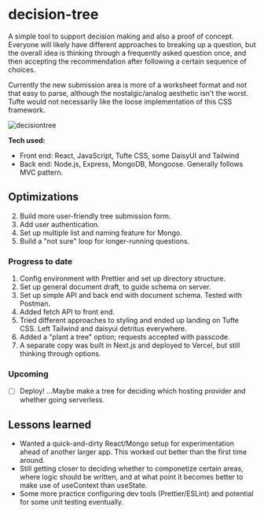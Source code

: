 # decision-tree
A simple tool to support decision making and also a proof of concept.
Everyone will likely have different approaches to breaking up a question, but the overall idea is thinking through a frequently asked question once, and then accepting the recommendation after following a certain sequence of choices.

Currently the new submission area is more of a worksheet format and not that easy to parse, although the nostalgic/analog aesthetic isn't the worst. Tufte would not necessarily like the loose implementation of this CSS framework.

![decisiontree](https://user-images.githubusercontent.com/102257735/188240088-d21de1a8-59b1-4c03-a71e-4b16808955d0.jpg)

**Tech used:** 
- Front end: React, JavaScript, Tufte CSS, some DaisyUI and Tailwind
- Back end: Node.js, Express, MongoDB, Mongoose. Generally follows MVC pattern.

## Optimizations
2. Build more user-friendly tree submission form.
3. Add user authentication.
4. Set up multiple list and naming feature for Mongo.
5. Build a "not sure" loop for longer-running questions.

### Progress to date
1. Config environment with Prettier and set up directory structure. 
2. Set up general document draft, to guide schema on server.
3. Set up simple API and back end with document schema. Tested with Postman.
4. Added fetch API to front end.
5. Tried different approaches to styling and ended up landing on Tufte CSS. Left Tailwind and daisyui detritus everywhere.
6. Added a "plant a tree" option; requests accepted with passcode. 
7. A separate copy was built in Next.js and deployed to Vercel, but still thinking through options.

### Upcoming
- [ ] Deploy! ...Maybe make a tree for deciding which hosting provider and whether going serverless.

## Lessons learned
- Wanted a quick-and-dirty React/Mongo setup for experimentation ahead of another larger app. This worked out better than the first time around.
- Still getting closer to deciding whether to componetize certain areas, where logic should be written, and at what point it becomes better to make use of useContext than useState.
- Some more practice configuring dev tools (Prettier/ESLint) and potential for some unit testing eventually. 
